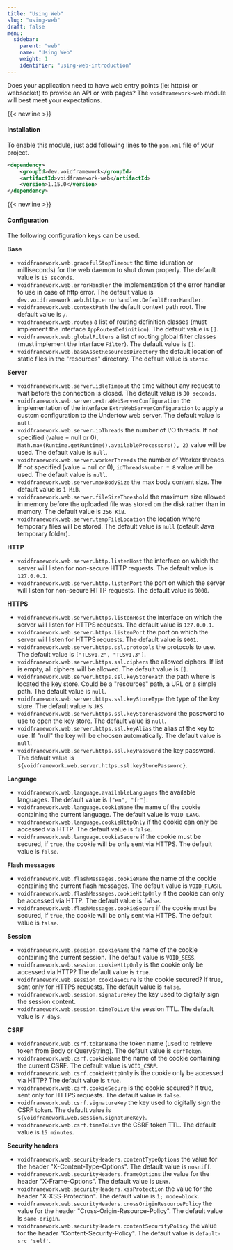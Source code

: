 ```yaml
---
title: "Using Web"
slug: "using-web"
draft: false
menu:
  sidebar:
    parent: "web"
    name: "Using Web"
    weight: 1
    identifier: "using-web-introduction"
---
```


Does your application need to have web entry points (ie: http(s) or websocket) to provide an API or web pages? The `voidframework-web` module will best meet your expectations.



{{< newline >}}
#### Installation

To enable this module, just add following lines to the `pom.xml` file of your project.

```xml
<dependency>
    <groupId>dev.voidframework</groupId>
    <artifactId>voidframework-web</artifactId>
    <version>1.15.0</version>
</dependency>
```



{{< newline >}}
#### Configuration

The following configuration keys can be used.

**Base**
* `voidframework.web.gracefulStopTimeout` the time (duration or milliseconds) for the web daemon to shut down properly. The default value is `15 seconds`.
* `voidframework.web.errorHandler` the implementation of the error handler to use in case of http error. The default value is `dev.voidframework.web.http.errorhandler.DefaultErrorHandler`.
* `voidframework.web.contextPath` the default context path root. The default value is `/`.
* `voidframework.web.routes` a list of routing definition classes (must implement the interface `AppRoutesDefinition`). The default value is `[]`.
* `voidframework.web.globalFilters` a list of routing global filter classes (must implement the interface `Filter`). The default value is `[]`.
* `voidframework.web.baseAssetResourcesDirectory` the default location of static files in the "resources" directory. The default value is `static`.

**Server**
* `voidframework.web.server.idleTimeout` the time without any request to wait before the connection is closed. The default value is `30 seconds`.
* `voidframework.web.server.extraWebServerConfiguration` the implementation of the interface `ExtraWebServerConfiguration` to apply a custom configuration to the Undertow web server. The default value is `null`.
* `voidframework.web.server.ioThreads` the number of I/O threads. If not specified (value = null or 0), `Math.max(Runtime.getRuntime().availableProcessors(), 2)` value will be used. The default value is `null`.
* `voidframework.web.server.workerThreads` the number of Worker threads. If not specified (value = null or 0), `ioThreadsNumber * 8` value will be used. The default value is `null`.
* `voidframework.web.server.maxBodySize` the max body content size. The default value is `1 MiB`.
* `voidframework.web.server.fileSizeThreshold` the maximum size allowed in memory before the uploaded file was stored on the disk rather than in memory. The default value is `256 KiB`.
* `voidframework.web.server.tempFileLocation` the location where temporary files will be stored. The default value is `null` (default Java temporary folder).

**HTTP**
* `voidframework.web.server.http.listenHost` the interface on which the server will listen for non-secure HTTP requests. The default value is `127.0.0.1`.
* `voidframework.web.server.http.listenPort` the port on which the server will listen for non-secure HTTP requests. The default value is `9000`.

**HTTPS**
* `voidframework.web.server.https.listenHost` the interface on which the server will listen for HTTPS requests. The default value is `127.0.0.1`.
* `voidframework.web.server.https.listenPort` the port on which the server will listen for HTTPS requests. The default value is `9001`.
* `voidframework.web.server.https.ssl.protocols` the protocols to use. The default value is `["TLSv1.2", "TLSv1.3"]`.
* `voidframework.web.server.https.ssl.ciphers` the allowed ciphers. If list is empty, all ciphers will be allowed. The default value is `[]`.
* `voidframework.web.server.https.ssl.keyStorePath` the path where is located the key store. Could be a "resources" path, a URL or a simple path. The default value is `null`.
* `voidframework.web.server.https.ssl.keyStoreType` the type of the key store. The default value is `JKS`.
* `voidframework.web.server.https.ssl.keyStorePassword` the password to use to open the key store. The default value is `null`.
* `voidframework.web.server.https.ssl.keyAlias` the alias of the key to use. If "null" the key will be choosen automatically. The default value is `null`.
* `voidframework.web.server.https.ssl.keyPassword` the key password. The default value is `${voidframework.web.server.https.ssl.keyStorePassword}`.

**Language**
* `voidframework.web.language.availableLanguages` the available languages. The default value is `["en", "fr"]`.
* `voidframework.web.language.cookieName` the name of the cookie containing the current language. The default value is `VOID_LANG`.
* `voidframework.web.language.cookieHttpOnly` if the cookie can only be accessed via HTTP. The default value is `false`.
* `voidframework.web.language.cookieSecure` if the cookie must be secured, if `true`, the cookie will be only sent via HTTPS. The default value is `false`.

**Flash messages**
* `voidframework.web.flashMessages.cookieName` the name of the cookie containing the current flash messages. The default value is `VOID_FLASH`.
* `voidframework.web.flashMessages.cookieHttpOnly` if the cookie can only be accessed via HTTP. The default value is `false`.
* `voidframework.web.flashMessages.cookieSecure` if the cookie must be secured, if `true`, the cookie will be only sent via HTTPS. The default value is `false`.

**Session**
* `voidframework.web.session.cookieName` the name of the cookie containing the current session. The default value is `VOID_SESS`.
* `voidframework.web.session.cookieHttpOnly` is the cookie only be accessed via HTTP? The default value is `true`.
* `voidframework.web.session.cookieSecure` is the cookie secured? If true, sent only for HTTPS requests. The default value is `false`.
* `voidframework.web.session.signatureKey` the key used to digitally sign the session content.
* `voidframework.web.session.timeToLive` the session TTL. The default value is `7 days`.

**CSRF**
* `voidframework.web.csrf.tokenName` the token name (used to retrieve token from Body or QueryString). The default value is `csrfToken`.
* `voidframework.web.csrf.cookieName` the name of the cookie containing the current CSRF. The default value is `VOID_CSRF`.
* `voidframework.web.csrf.cookieHttpOnly` is the cookie only be accessed via HTTP? The default value is `true`.
* `voidframework.web.csrf.cookieSecure` is the cookie secured? If true, sent only for HTTPS requests. The default value is `false`.
* `voidframework.web.csrf.signatureKey` the key used to digitally sign the CSRF token. The default value is `${voidframework.web.session.signatureKey}`.
* `voidframework.web.csrf.timeToLive` the CSRF token TTL. The default value is `15 minutes`.

**Security headers**
* `voidframework.web.securityHeaders.contentTypeOptions` the value for the header "X-Content-Type-Options". The default value is `nosniff`.
* `voidframework.web.securityHeaders.frameOptions` the value for the header "X-Frame-Options". The default value is `DENY`.
* `voidframework.web.securityHeaders.xssProtection` the value for the header "X-XSS-Protection". The default value is `1; mode=block`.
* `voidframework.web.securityHeaders.crossOriginResourcePolicy` the value for the header "Cross-Origin-Resource-Policy". The default value is `same-origin`.
* `voidframework.web.securityHeaders.contentSecurityPolicy` the value for the header "Content-Security-Policy". The default value is `default-src 'self'`.
